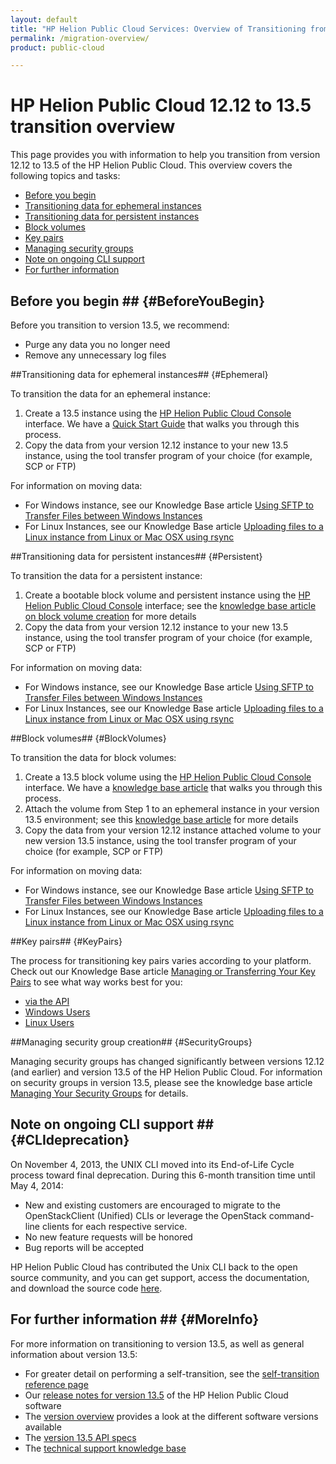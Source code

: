 ```yaml
---
layout: default
title: "HP Helion Public Cloud Services: Overview of Transitioning from Version 12.12 to 13.5"
permalink: /migration-overview/
product: public-cloud

---
```

# HP Helion Public Cloud 12.12 to 13.5 transition overview

This page provides you with information to help you transition from version 12.12 to 13.5 of the HP Helion Public Cloud.  This overview covers the following topics and tasks:

* [Before you begin](#BeforeYouBegin)
* [Transitioning data for ephemeral instances](#Ephemeral)
* [Transitioning data for persistent instances](#Persistent)
* [Block volumes](#BlockVolumes)
* [Key pairs](#KeyPairs)
* [Managing security groups](#SecurityGroups)
* [Note on ongoing CLI support](#CLIdeprecation)
* [For further information](#MoreInfo)

<!--**Note**:  Use this overview in conjunction with the information on the [assisted transition](/migration-details/) page if you are planning on performing a customer support-assisted transition. -->  

## Before you begin ## {#BeforeYouBegin}

Before you transition to version 13.5, we recommend:

* Purge any data you no longer need
* Remove any unnecessary log files

##Transitioning data for ephemeral instances## {#Ephemeral}

To transition the data for an ephemeral instance:

1. Create a 13.5 instance using the [HP Helion Public Cloud Console](https://horizon.hpcloud.com) interface. We have a [Quick Start Guide](https://community.hpcloud.com/article/hp-helion-public-cloud-quick-start-guide) that walks you through this process.
2. Copy the data from your version 12.12 instance to your new 13.5 instance, using the tool transfer program of your choice (for example, SCP or FTP)

For information on moving data:

* For Windows instance, see our Knowledge Base article [Using SFTP to Transfer Files between Windows Instances](https://community.hpcloud.com/article/using-sftp-transfer-files-between-windows-instances)
* For Linux Instances, see our Knowledge Base article [Uploading files to a Linux instance from Linux or Mac OSX using rsync](https://community.hpcloud.com/article/uploading-files-linux-instance-linux-or-mac-osx-using-rsync)

##Transitioning data for persistent instances## {#Persistent}

To transition the data for a persistent instance:

1. Create a bootable block volume and persistent instance using the [HP Helion Public Cloud Console](https://horizon.hpcloud.com) interface; see the [knowledge base article on block volume creation](https://community.hpcloud.com/article/creating-your-first-instance-135#persconsole) for more details
2. Copy the data from your version 12.12 instance to your new 13.5 instance, using the tool transfer program of your choice (for example, SCP or FTP)

For information on moving data:

* For Windows instance, see our Knowledge Base article [Using SFTP to Transfer Files between Windows Instances](https://community.hpcloud.com/article/using-sftp-transfer-files-between-windows-instances)
* For Linux Instances, see our Knowledge Base article [Uploading files to a Linux instance from Linux or Mac OSX using rsync](https://community.hpcloud.com/article/uploading-files-linux-instance-linux-or-mac-osx-using-rsync)

<!--For information on persistent instances while performing a support services assisted transition, please see the [snapshots](/migration-details/) section of the [assisted transition](/migration-details/) page. -->

##Block volumes## {#BlockVolumes}

To transition the data for block volumes:

1. Create a 13.5 block volume using the [HP Helion Public Cloud Console](/hpcloudconsole/) interface. We have a [knowledge base article](https://community.hpcloud.com/article/managing-your-block-storage-135#console) that walks you through this process.
2. Attach the volume from Step 1 to an ephemeral instance in your version 13.5 environment; see this [knowledge base article](https://community.hpcloud.com/article/managing-your-block-storage-135#consoleattach) for more details
3. Copy the data from your version 12.12 instance attached volume to your new version 13.5 instance, using the tool transfer program of your choice (for example, SCP or FTP)

For information on moving data:

* For Windows instance, see our Knowledge Base article [Using SFTP to Transfer Files between Windows Instances](https://community.hpcloud.com/article/using-sftp-transfer-files-between-windows-instances)
* For Linux Instances, see our Knowledge Base article [Uploading files to a Linux instance from Linux or Mac OSX using rsync](https://community.hpcloud.com/article/uploading-files-linux-instance-linux-or-mac-osx-using-rsync)

<!--For information on persistent instances, snapshots, and moving block volumes, please see the appropriate section of the [assisted transition](/migration-details/) page.  -->

##Key pairs## {#KeyPairs}

The process for transitioning key pairs varies according to your platform.  Check out our Knowledge Base article [Managing or Transferring Your Key Pairs](https://community.hpcloud.com/article/migrating-or-transferring-your-key-pairs-135) to see what way works best for you:

* [via the API](https://community.hpcloud.com/article/migrating-or-transferring-your-key-pairs-135#keyapi)
* [Windows Users](https://community.hpcloud.com/article/migrating-or-transferring-your-key-pairs-135#keywin)
* [Linux Users](https://community.hpcloud.com/article/migrating-or-transferring-your-key-pairs-135#keylinux)

##Managing security group creation## {#SecurityGroups}

Managing security groups has changed significantly between versions 12.12 (and earlier) and version 13.5 of the HP Helion Public Cloud.  For information on security groups in version 13.5, please see the knowledge base article [Managing Your Security Groups](https://community.hpcloud.com/article/managing-your-security-groups-135) for details.

## Note on ongoing CLI support ## {#CLIdeprecation}

On November 4, 2013, the UNIX CLI moved into its End-of-Life Cycle process toward final deprecation. During this 6-month transition time until May 4, 2014:

* New and existing customers are encouraged to migrate to the OpenStackClient (Unified) CLIs or leverage the OpenStack command-line clients for each respective service.
* No new feature requests will be honored
* Bug reports will be accepted

HP Helion Public Cloud has contributed the Unix CLI back to the open source community, and you can get support, access the documentation, and download the source code [here](https://github.com/hpcloud/unix_cli).

## For further information ## {#MoreInfo}

For more information on transitioning to version 13.5, as well as general information about version 13.5:

* For greater detail on performing a self-transition, see the [self-transition reference page](/migration-overview-reference/)
* Our [release notes for version 13.5](/release-notes/) of the HP Helion Public Cloud software
* The [version overview](/version-overview/) provides a look at the different software versions available
* The [version 13.5 API specs](/api/v13/)
* The [technical support knowledge base](https://community.hpcloud.com/knowledge-base)

<!--* If you need to perform an assisted transition with the aid of our Support organization, please read through the [transition details](/migration-details/) page, and [contact our Support team](https://www.hpcloud.com/contact_us):
    - [live chat from hpcloud.com](https://account.hpcloud.com/cases#support_chat)
    - [open a support case](https://account.hpcloud.com/cases)
    - [email support@hpcloud.com](mailto:support@hpcloud.com)
    - call at 1-855-61CLOUD (1-855-612-5683) in the U.S. or +1-678-745-9010 internationally.
-->
